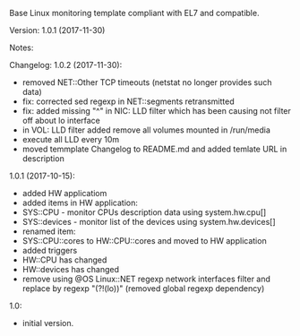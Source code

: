 Base Linux monitoring template compliant with EL7 and compatible.

Version: 1.0.1 (2017-11-30)

Notes:

Changelog:
1.0.2 (2017-11-30):
- removed NET::Other TCP timeouts (netstat no longer provides such data)
- fix: corrected sed regexp in NET::segments retransmitted
- fix: added missing "^" in NIC: LLD filter which has been causing not filter off about lo interface
- in VOL: LLD filter added remove all volumes mounted in /run/media
- execute all LLD every 10m
- moved temmplate Changelog to README.md and added temlate URL in description

1.0.1 (2017-10-15):
- added HW applicatiom
- added items in HW application:
 - SYS::CPU - monitor CPUs description data using system.hw.cpu[]
 - SYS::devices - monitor list of the devices using system.hw.devices[]
- renamed item:
 - SYS::CPU::cores to HW::CPU::cores and moved to HW application
- added triggers 
 - HW::CPU has changed
 - HW::devices has changed
- remove using @OS Linux::NET regexp network interfaces filter and replace by regexp "(?!(lo))" (removed global regexp dependency)

1.0:
- initial version.
